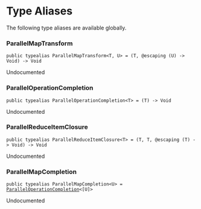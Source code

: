 # Type Aliases
<p>The following type aliases are available globally.</p>

### ParallelMapTransform
<pre class="highlight swift"><code><span class="kd">public</span> <span class="kd">typealias</span> <span class="kt">ParallelMapTransform</span><span class="o">&lt;</span><span class="kt">T</span><span class="p">,</span> <span class="kt">U</span><span class="o">&gt;</span> <span class="o">=</span> <span class="p">(</span><span class="kt">T</span><span class="p">,</span> <span class="kd">@escaping</span> <span class="p">(</span><span class="kt">U</span><span class="p">)</span> <span class="o">-&gt;</span> <span class="kt">Void</span><span class="p">)</span> <span class="o">-&gt;</span> <span class="kt">Void</span></code></pre>

<p>Undocumented</p>

### ParallelOperationCompletion
<pre class="highlight swift"><code><span class="kd">public</span> <span class="kd">typealias</span> <span class="kt">ParallelOperationCompletion</span><span class="o">&lt;</span><span class="kt">T</span><span class="o">&gt;</span> <span class="o">=</span> <span class="p">(</span><span class="kt">T</span><span class="p">)</span> <span class="o">-&gt;</span> <span class="kt">Void</span></code></pre>

<p>Undocumented</p>

### ParallelReduceItemClosure
<pre class="highlight swift"><code><span class="kd">public</span> <span class="kd">typealias</span> <span class="kt">ParallelReduceItemClosure</span><span class="o">&lt;</span><span class="kt">T</span><span class="o">&gt;</span> <span class="o">=</span> <span class="p">(</span><span class="kt">T</span><span class="p">,</span> <span class="kt">T</span><span class="p">,</span> <span class="kd">@escaping</span> <span class="p">(</span><span class="kt">T</span><span class="p">)</span> <span class="o">-&gt;</span> <span class="kt">Void</span><span class="p">)</span> <span class="o">-&gt;</span> <span class="kt">Void</span></code></pre>

<p>Undocumented</p>

### ParallelMapCompletion
<pre class="highlight swift"><code><span class="kd">public</span> <span class="kd">typealias</span> <span class="kt">ParallelMapCompletion</span><span class="o">&lt;</span><span class="kt">U</span><span class="o">&gt;</span> <span class="o">=</span> <span class="kt"><a href="Typealiases.md#/s:13ParallelFlock0A19OperationCompletiona">ParallelOperationCompletion</a></span><span class="o">&lt;</span><span class="p">[</span><span class="kt">U</span><span class="p">]</span><span class="o">&gt;</span></code></pre>

<p>Undocumented</p>

